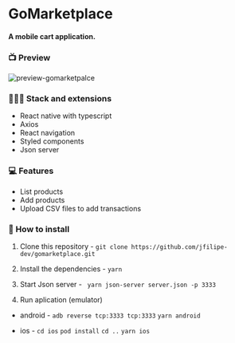# GoMarketplace
#### A mobile cart application.

### 📺 Preview
![preview-gomarketpalce](https://user-images.githubusercontent.com/55659197/81866712-f857b100-9545-11ea-9a6b-3a1f04551eeb.gif)


### 👨🏻‍💻 Stack and extensions
- React native with typescript
- Axios
- React navigation
- Styled components
- Json server

### 💻 Features
- List products
- Add products
- Upload CSV files to add transactions

### 💾 How to install
1. Clone this repository - 
`git clone https://github.com/jfilipe-dev/gomarketplace.git`

2. Install the dependencies - 
`yarn`

3. Start Json server - 
` yarn json-server server.json -p 3333`

4. Run aplication (emulator)
- android - 
`adb reverse tcp:3333 tcp:3333`
`yarn android`

- ios - 
`cd ios`
`pod install`
`cd ..`
`yarn ios`
